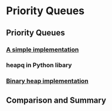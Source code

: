 # Priority Queues
## Priority Queues
### [A simple implementation](https://github.com/songlinhit/priority_queues/blob/master/LSPriorityQSimple.py)
### heapq in Python libary
### [Binary heap implementation](https://github.com/songlinhit/priority_queues/blob/master/LSPriorityQBinaryHeap.py)
## Comparison and Summary

